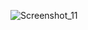 ![Screenshot_11](https://user-images.githubusercontent.com/66922499/128954128-6c2c3a53-070e-467f-9fcc-0c05701b8171.png)

